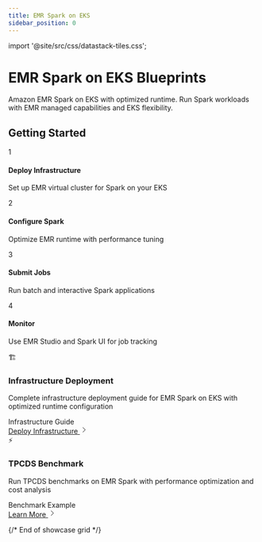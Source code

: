 ```yaml
---
title: EMR Spark on EKS
sidebar_position: 0
---
```


import '@site/src/css/datastack-tiles.css';

# EMR Spark on EKS Blueprints

Amazon EMR Spark on EKS with optimized runtime. Run Spark workloads with EMR managed capabilities and EKS flexibility.

<div className="getting-started-header">

## Getting Started

<div className="steps-grid">

<div className="step-card">
<div className="step-number">1</div>
<div className="step-content">
<h4>Deploy Infrastructure</h4>
<p>Set up EMR virtual cluster for Spark on your EKS</p>
</div>
</div>

<div className="step-card">
<div className="step-number">2</div>
<div className="step-content">
<h4>Configure Spark</h4>
<p>Optimize EMR runtime with performance tuning</p>
</div>
</div>

<div className="step-card">
<div className="step-number">3</div>
<div className="step-content">
<h4>Submit Jobs</h4>
<p>Run batch and interactive Spark applications</p>
</div>
</div>

<div className="step-card">
<div className="step-number">4</div>
<div className="step-content">
<h4>Monitor</h4>
<p>Use EMR Studio and Spark UI for job tracking</p>
</div>
</div>

</div>

</div>

<div className="showcase-grid">

<div className="showcase-card featured">
<div className="showcase-header">
<div className="showcase-icon">🏗️</div>
<div className="showcase-content">
<h3>Infrastructure Deployment</h3>
<p className="showcase-description">Complete infrastructure deployment guide for EMR Spark on EKS with optimized runtime configuration</p>
</div>
</div>
<div className="showcase-tags">
<span className="tag infrastructure">Infrastructure</span>
<span className="tag guide">Guide</span>
</div>
<div className="showcase-footer">
<a href="/data-on-eks/docs/datastacks/emr-eks-spark/infra" className="showcase-link">
<span>Deploy Infrastructure</span>
<svg className="arrow-icon" width="16" height="16" viewBox="0 0 16 16" fill="none">
<path d="M6 3l5 5-5 5" stroke="currentColor" strokeWidth="2" strokeLinecap="round" strokeLinejoin="round"/>
</svg>
</a>
</div>
</div>

<div className="showcase-card">
<div className="showcase-header">
<div className="showcase-icon">⚡</div>
<div className="showcase-content">
<h3>TPCDS Benchmark</h3>
<p className="showcase-description">Run TPCDS benchmarks on EMR Spark with performance optimization and cost analysis</p>
</div>
</div>
<div className="showcase-tags">
<span className="tag performance">Benchmark</span>
<span className="tag guide">Example</span>
</div>
<div className="showcase-footer">
<a href="/data-on-eks/docs/datastacks/emr-eks-spark/tpcds-benchmark" className="showcase-link">
<span>Learn More</span>
<svg className="arrow-icon" width="16" height="16" viewBox="0 0 16 16" fill="none">
<path d="M6 3l5 5-5 5" stroke="currentColor" strokeWidth="2" strokeLinecap="round" strokeLinejoin="round"/>
</svg>
</a>
</div>
</div>

</div>

{/* End of showcase grid */}
